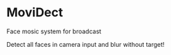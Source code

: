 # MoviDect
 Face mosic system for broadcast

 Detect all faces in camera input and blur without target!
